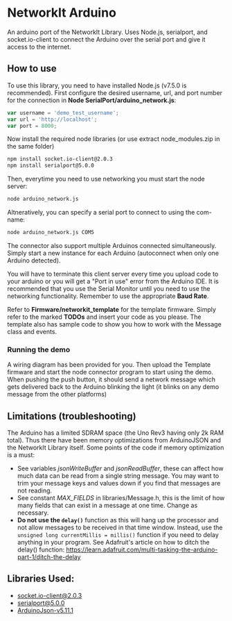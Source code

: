 # NetworkIt Arduino
An arduino port of the NetworkIt Library. Uses Node.js, serialport, and socket.io-client to connect the Arduino over the serial port and give it access to the internet.

## How to use
To use this library, you need to have installed Node.js (v7.5.0 is recommended). First configure the desired username, url, and port number for the connection in **Node SerialPort/arduino_network.js**:
```javascript
var username = 'demo_test_username';
var url = 'http://localhost';
var port = 8000;
```

Now install the required node libraries (or use extract node_modules.zip in the same folder)
```bash
npm install socket.io-client@2.0.3
npm install serialport@5.0.0
```

Then, everytime you need to use networking you must start the node server:
```bash
node arduino_network.js
```

Altneratively, you can specify a serial port to connect to using the com-name:
```bash
node arduino_network.js COM5
```
The connector also support multiple Arduinos connected simultaneously. Simply start a new instance for each Arduino (autoconnect when only one Arduino detected).

You will have to terminate this client server every time you upload code to your arduino or you will get a "Port in use" error from the Arduino IDE. It is recommended that you use the Serial Monitor until you need to use the networking functionality. Remember to use the appropriate **Baud Rate**.

Refer to **Firmware/networkit_template** for the template firmware. Simply refer to the marked **TODOs** and insert your code as you please. The template also has sample code to show you how to work with the Message class and events.

### Running the demo
A wiring diagram has been provided for you. Then upload the Template firmware and start the node connector program to start using the demo. When pushing the push button, it should send a network message which gets delivered back to the Arduino blinking the light (it blinks on any demo message from the other platforms)

## Limitations (troubleshooting)
The Arduino has a limited SDRAM space (the Uno Rev3 having only 2k RAM total). Thus there have been memory optimizations from ArduinoJSON and the NetworkIt Library itself. Some points of the code if memory optimization is a must:
* See variables *jsonWriteBuffer* and *jsonReadBuffer*, these can affect how much data can be read from a single string message. You may want to trim your message keys and values down if you find that messages are not reading.
* See constant *MAX_FIELDS* in libraries/Message.h, this is the limit of how many fields that can exist in a message at one time. Change as necessary.
* **Do not use the `delay()`** function as this will hang up the processor and not allow messages to be received in that time window. Instead, use the  `unsigned long currentMillis = millis()` function if you need to delay anything in your program. See Adafruit's article on how to ditch the delay() function: https://learn.adafruit.com/multi-tasking-the-arduino-part-1/ditch-the-delay

## Libraries Used:
* socket.io-client@2.0.3
* serialport@5.0.0
* [ArduinoJson-v5.11.1](https://github.com/bblanchon/ArduinoJson)
